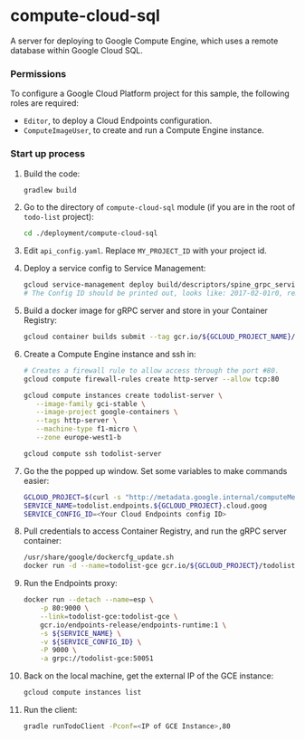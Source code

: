 # compute-cloud-sql

A server for deploying to Google Compute Engine, which uses a remote database within Google Cloud SQL.

### Permissions
To configure a Google Cloud Platform project for this sample, the following roles are required:
* `Editor`, to deploy a Cloud Endpoints configuration.
* `ComputeImageUser`, to create and run a Compute Engine instance. 

### Start up process

1. Build the code:
    ```bash
    gradlew build
    ```

1. Go to the directory of `compute-cloud-sql` module (if you are in the root of `todo-list` project):
    ```bash
    cd ./deployment/compute-cloud-sql
    ```

1. Edit `api_config.yaml`. Replace `MY_PROJECT_ID` with your project id.

1. Deploy a service config to Service Management:

    ```bash
    gcloud service-management deploy build/descriptors/spine_grpc_services.pb api_config.yaml
    # The Config ID should be printed out, looks like: 2017-02-01r0, remember this
    ```
    
1. Build a docker image for gRPC server and store in your Container Registry:

    ```bash
    gcloud container builds submit --tag gcr.io/${GCLOUD_PROJECT_NAME}/todolist-gce:1.0 .
    ```

1. Create a Compute Engine instance and ssh in:

    ```bash
    # Creates a firewall rule to allow access through the port #80.
    gcloud compute firewall-rules create http-server --allow tcp:80
 
    gcloud compute instances create todolist-server \
       --image-family gci-stable \
       --image-project google-containers \
       --tags http-server \
       --machine-type f1-micro \
       --zone europe-west1-b
    
    gcloud compute ssh todolist-server
    ```

1. Go the the popped up window. Set some variables to make commands easier:

    ```bash
    GCLOUD_PROJECT=$(curl -s "http://metadata.google.internal/computeMetadata/v1/project/project-id" -H "Metadata-Flavor: Google")
    SERVICE_NAME=todolist.endpoints.${GCLOUD_PROJECT}.cloud.goog
    SERVICE_CONFIG_ID=<Your Cloud Endpoints config ID>
    ```

1. Pull credentials to access Container Registry, and run the gRPC server container:

    ```bash
    /usr/share/google/dockercfg_update.sh
    docker run -d --name=todolist-gce gcr.io/${GCLOUD_PROJECT}/todolist-gce:1.0
    ```

1. Run the Endpoints proxy:

    ```bash
    docker run --detach --name=esp \
        -p 80:9000 \
        --link=todolist-gce:todolist-gce \
        gcr.io/endpoints-release/endpoints-runtime:1 \
        -s ${SERVICE_NAME} \
        -v ${SERVICE_CONFIG_ID} \
        -P 9000 \
        -a grpc://todolist-gce:50051
    ```

1. Back on the local machine, get the external IP of the GCE instance:

    ```bash
    gcloud compute instances list
    ```

1. Run the client:

    ```bash
    gradle runTodoClient -Pconf=<IP of GCE Instance>,80
    ```
